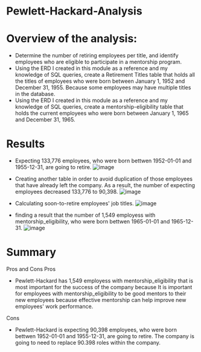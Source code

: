 # Pewlett-Hackard-Analysis

# Overview of the analysis:

* Determine the number of retiring employees per title, and identify employees who are eligible to participate in a mentorship program. 
* Using the ERD I created in this module as a reference and my knowledge of SQL queries, create a Retirement Titles table that holds all the titles of employees who were born between January 1, 1952 and December 31, 1955. Because some employees may have multiple titles in the database. 
* Using the ERD I created in this module as a reference and my knowledge of SQL queries, create a mentorship-eligibility table that holds the current employees who were born between January 1, 1965 and December 31, 1965.

# Results

* Expecting 133,776 employees, who were born bettwen 1952-01-01 and 1955-12-31, are going to retire.
![image](https://user-images.githubusercontent.com/105985796/180588856-2406e490-93ff-46c5-b7f9-699813340951.png)

* Creating another table in order to avoid duplication of those employees that have already left the company. As a result, the number of expecting employees decreased 133,776 to 90,398.
![image](https://user-images.githubusercontent.com/105985796/180589094-d232cb76-8db7-4f98-9c4a-d17cb60c7067.png)

* Calculating soon-to-retire employees' job titles.
![image](https://user-images.githubusercontent.com/105985796/180589407-c5f01c61-5ca3-483f-805a-2e9afa247f8a.png)

* finding a result that the number of 1,549 employess with mentorship_eligibility, who were born bettwen 1965-01-01 and 1965-12-31.
![image](https://user-images.githubusercontent.com/105985796/180589550-36acc586-3921-4538-ad80-128ebc7495f9.png)

# Summary
Pros and Cons
Pros
* Pewlett-Hackard has 1,549 employess with mentorship_eligibility that is most important for the success of the company because It is important for employees with mentorship_eligibility to be good mentors to their new employees because effective mentorship can help improve new employees' work performance.

Cons
* Pewlett-Hackard is expecting 90,398 employees, who were born bettwen 1952-01-01 and 1955-12-31, are going to retire. The company is going to need to replace 90.398 roles within the company.

